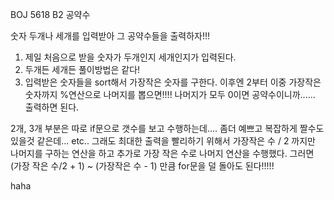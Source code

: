
BOJ 5618 B2 공약수

숫자 두개나 세개를 입력받아 그 공약수들을 출력하자!!!

1. 제일 처음으로 받을 숫자가 두개인지 세개인지가 입력된다.
2. 두개든 세개든 풀이방법은 같다!
3. 입력받은 숫자들을 sort해서 가장작은 숫자를 구한다.
  이후엔 2부터 이중 가장작은 숫자까지 %연산으로 나머지를 뽑으면!!!!
  나머지가 모두 0이면 공약수이니까...... 출력하면 된다.
  
  2개, 3개 부분은 따로 if문으로 갯수를 보고 수행하는데....
  좀더 예쁘고 복잡하게 짤수도 있을것 같은데...
etc..
  그래도 최대한 출력을 빨리하기 위해서
  가장작은 수 / 2 까지만 나머지를 구하는 연산을 하고
  추가로 가장 작은 수로 나머지 연산을 수행했다.
  그러면 (가장 작은 수/2 + 1) ~ (가장작은 수 - 1) 만큼 for문을 덜 돌아도 된다!!!!!
  
  haha
